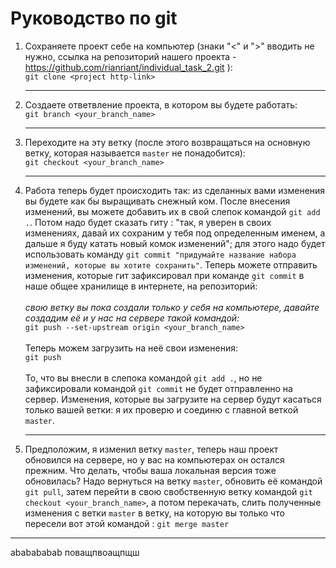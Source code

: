 # Руководство по git

1. Сохраняете проект себе на компьютер (знаки "<" и ">" вводить не нужно, ссылка на репозиторий нашего проекта - https://github.com/rianriant/individual_task_2.git ):\
   `git clone <project http-link>`
   ***
2. Создаете ответвление проекта, в котором вы будете работать:\
   `git branch <your_branch_name>`
   ***
3. Переходите на эту ветку (после этого возвращаться на основную ветку, которая называется `master` не понадобится):\
   `git checkout <your_branch_name>`
   ***
4. Работа теперь будет происходить так: из сделанных вами изменения вы будете как бы выращивать снежный ком. После внесения изменений, вы можете добавить их в свой слепок командой `git add .`. Потом надо будет сказать гиту : "так, я уверен в своих изменениях, давай их сохраним у тебя под определенным именем, а дальше я буду катать новый комок изменений"; для этого надо будет использовать команду `git commit "придумайте название набора изменений, которые вы хотите сохранить"`. Теперь можете отправить изменения, которые гит зафиксировал при команде `git commit` в наше общее хранилище в интернете, на репозиторий:\
   \
    _свою ветку вы пока создали только у себя на компьютере, давайте создадим её и у нас на сервере такой командой:_\
    `git push --set-upstream origin <your_branch_name>`\
    \
    Теперь можем загрузить на неё свои изменения:\
    `git push`\
    \
    То, что вы внесли в слепока командой `git add .`, но не зафиксировали командой `git commit` не будет отправленно на сервер.
   Изменения, которые вы загрузите на сервер будут касаться только вашей ветки: я их проверю и соединю с главной веткой `master`.

   ***

5. Предположим, я изменил ветку `master`, теперь наш проект обновился на сервере, но у вас на компьютерах он остался прежним. Что делать, чтобы ваша локальная версия тоже обновилась? Надо вернуться на ветку `master`, обновить её командой `git pull`, затем перейти в свою свобственную ветку командой `git checkout <your_branch_name>`, а потом перекачать, слить полученные изменения с ветки `master` в ветку, на которую вы только что пересели вот этой командой : `git merge master`

---

ababababab
поващпвоащпщш

